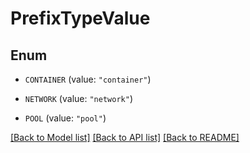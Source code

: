 # PrefixTypeValue

## Enum


* `CONTAINER` (value: `"container"`)

* `NETWORK` (value: `"network"`)

* `POOL` (value: `"pool"`)


[[Back to Model list]](../README.md#documentation-for-models) [[Back to API list]](../README.md#documentation-for-api-endpoints) [[Back to README]](../README.md)


